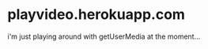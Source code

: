 playvideo.herokuapp.com
=======================

i'm just playing around with getUserMedia at the moment...
